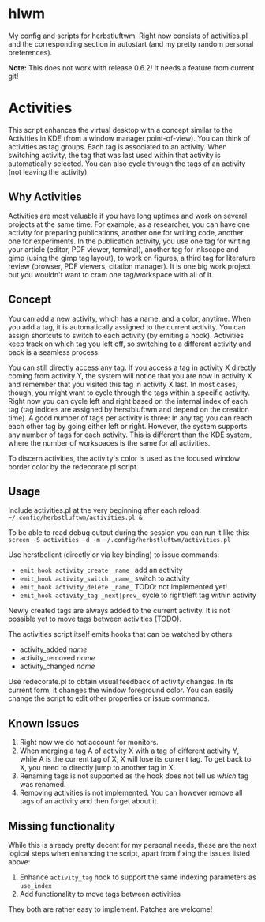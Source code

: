 hlwm
====

My config and scripts for herbstluftwm. Right now consists of activities.pl and the corresponding section in autostart (and my pretty random personal preferences).

**Note:** This does not work with release 0.6.2! It needs a feature from current git!

Activities
=========

This script enhances the virtual desktop with a concept similar to the Activities in KDE (from a window manager point-of-view). You can think of activities as tag groups. Each tag is associated to an activity. When switching activity, the tag that was last used within that activity is automatically selected. You can also cycle through the tags of an activity (not leaving the activity).

Why Activities
---------------

Activities are most valuable if you have long uptimes and work on several projects at the same time. For example, as a researcher, you can have one activity for preparing publications, another one for writing code, another one for experiments. In the publication activity, you use one tag for writing your article (editor, PDF viewer, terminal), another tag for inkscape and gimp (using the gimp tag layout), to work on figures, a third tag for literature review (browser, PDF viewers, citation manager). It is one big work project but you wouldn't want to cram one tag/workspace with all of it.

Concept
---------

You can add a new activity, which has a name, and a color, anytime. When you add a tag, it is automatically assigned to the current activity. You can assign shortcuts to switch to each activity (by emiting a hook). Activities keep track on which tag you left off, so switching to a different activity and back is a seamless process.

You can still directly access any tag. If you access a tag in activity X directly coming from activity Y, the system will notice that you are now in activity X and remember that you visited this tag in activity X last. In most cases, though, you might want to cycle through the tags within a specific activity. Right now you can cycle left and right based on the internal index of each tag (tag indices are assigned by herstbluftwm and depend on the creation time). A good number of tags per activity is three: In any tag you can reach each other tag by going either left or right. However, the system supports any number of tags for each activity. This is different than the KDE system, where the number of workspaces is the same for all activities.

To discern activities, the activity's color is used as the focused window border color by the redecorate.pl script.

Usage
-------

Include activities.pl at the very beginning after each reload:
`~/.config/herbstluftwm/activities.pl &`

To be able to read debug output during the session you can run it like this:
`screen -S activities -d -m ~/.config/herbstluftwm/activities.pl`

Use herstbclient (directly or via key binding) to issue commands:

- `emit_hook activity_create _name_` add an activity
- `emit_hook activity_switch _name_` switch to activity
- `emit_hook activity_delete _name_` TODO: not implemented yet!
- `emit_hook activity_tag _next|prev_` cycle to right/left tag within activity

Newly created tags are always added to the current activity. It is not possible yet to move tags between activities (TODO).

The activities script itself emits hooks that can be watched by others:
- activity_added _name_
- activity_removed _name_
- activity_changed _name_

Use redecorate.pl to obtain visual feedback of activity changes. In its current form, it changes the window foreground color. You can easily change the script to edit other properties or issue commands.


Known Issues
---------------

1. Right now we do not account for monitors.
2. When merging a tag A of activity X with a tag of different activity Y, while A is the current tag of X, X will lose its current tag. To get back to X, you need to directly jump to another tag in X.
3. Renaming tags is not supported as the hook does not tell us _which_ tag was renamed.
4. Removing activities is not implemented. You can however remove all tags of an activity and then forget about it.


Missing functionality
-----------------------

While this is already pretty decent for my personal needs, these are the next logical steps when enhancing the script, apart from fixing the issues listed above:

1. Enhance `activity_tag` hook to support the same indexing parameters as `use_index`
2. Add functionality to move tags between activities

They both are rather easy to implement. Patches are welcome!
